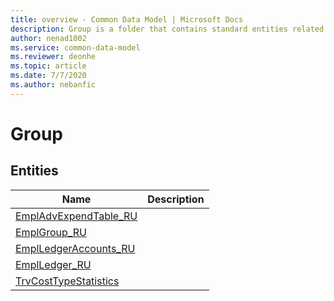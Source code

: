```yaml
---
title: overview - Common Data Model | Microsoft Docs
description: Group is a folder that contains standard entities related to the Common Data Model.
author: nenad1002
ms.service: common-data-model
ms.reviewer: deonhe
ms.topic: article
ms.date: 7/7/2020
ms.author: nebanfic
---
```


# Group


## Entities

|Name|Description|
|---|---|
|[EmplAdvExpendTable_RU](EmplAdvExpendTable_RU.md)||
|[EmplGroup_RU](EmplGroup_RU.md)||
|[EmplLedgerAccounts_RU](EmplLedgerAccounts_RU.md)||
|[EmplLedger_RU](EmplLedger_RU.md)||
|[TrvCostTypeStatistics](TrvCostTypeStatistics.md)||
